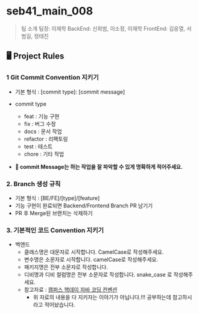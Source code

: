 # seb41_main_008
> 팀 소개
팀장: 이재학
BackEnd: 신희범, 이소정, 이재학
FrontEnd: 김응열, 서범길, 정태진

## 🖥️ Project Rules

### 1 Git Commit Convention 지키기

- 기본 형식 : [commit type]: [commit message]

- commit type
    - feat : 기능 구현
    - fix : 버그 수정
    - docs : 문서 작업
    - refactor : 리팩토링
    - test : 테스트
    - chore : 기타 작업

- <b>📌 commit Message는 하는 작업을 잘 파악할 수 있게 명확하게 적어주세요.</b>

### 2. Branch 생성 규칙

- 기본 형식 : [BE/FE]/[type]/[feature]
- 기능 구현이 완료되면 Backend/Frontend Branch PR 남기기
- PR 후 Merge된 브랜치는 삭제하기

### 3. 기본적인 코드 Convention 지키기

- 백엔드 
    - 클래스명은 대문자로 시작합니다. CamelCase로 작성해주세요.
    - 변수명은 소문자로 시작합니다. camelCase로 작성해주세요.
    - 패키지명은 전부 소문자로 작성합니다.
    - 디비명과 디비 컬럼명은 전부 소문자로 작성합니다. snake_case 로 작성해주세요.
    - 참고자료 : [캠퍼스 핵데이 자바 코딩 컨벤션](https://naver.github.io/hackday-conventions-java)
        - 위 자료의 내용을 다 지키자는 이야기가 아닙니다.!!! 공부하는데 참고하시라고 적어놨습니다.
       
